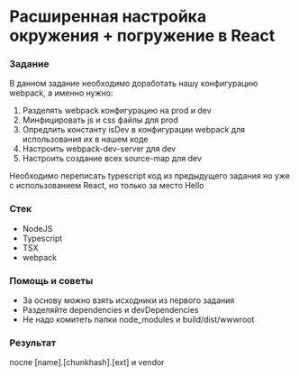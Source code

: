 # Расширенная настройка окружения + погружение в React

### Задание

В данном задание необходимо доработать нашу конфигурацию webpack, а именно нужно:

1. Разделять webpack конфигурацию на prod и dev
2. Минфицировать js и css файлы для prod 
3. Опредлить константу isDev в конфигурации webpack для использования их в нашем коде
4. Настроить webpack-dev-server для dev
5. Настроить создание всех source-map для dev

Необходимо переписать typescript код из предыдущего задания но уже с использованием React, но только за место Hello

### Стек

* NodeJS
* Typescript
* TSX
* webpack

### Помощь и советы

* За основу можно взять исходники из первого задания
* Разделяйте dependencies и devDependencies
* Не надо комитеть папки node\_modules и build/dist/wwwroot

### Результат

после  \[name\].\[chunkhash\].\[ext\] и vendor

